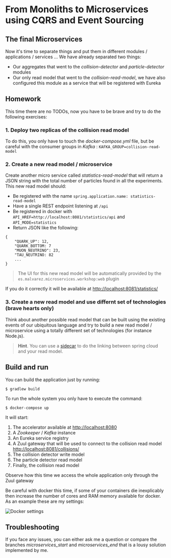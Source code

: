 # From Monoliths to Microservices using CQRS and Event Sourcing

## The final Microservices

Now it's time to separate things and put them in different modules / applications / services ... We have already separated
two things:
* Our aggregates that went to the *collision-detector* and *particle-detector* modules
* Our only read model that went to the *collision-read-model*, we have also configured this module as a service that will be
registered with Eureka

## Homework

This time there are no TODOs, now you have to be brave and try to do the following exercises:

### 1. Deploy two replicas of the collision read model

To do this, you only have to touch the *docker-compose.yml* file, but be careful with the consumer groups in *Kafka* : ```KAFKA_GROUP=collision-read-model```

### 2. Create a new read model / microservice

Create another micro service called *statistics-read-model* that will return a JSON string with the total number of particles found in all the experiments. 
This new read model should:
* Be registered with the name ```spring.application.name: statistics-read-model```
* Have a single REST endpoint listening at ```/api```
* Be registered in docker with ```API_HREF=http://localhost:8081/statistics/api``` and ```API_MODE=statistics```
* Return JSON like the following:

``` 
{
    "QUARK_UP": 12,
    "QUARK_BOTTOM: 7
    "MUON_NEUTRINO": 23,
    "TAU_NEUTRINO: 82
    ...
}
```

> The UI for this new read model will be automatically provided by the ```es.malvarez.microservices.workshop:web``` plugin

If you do it correctly it will be available at [http://localhost:8081/statistics/](http://localhost:8081/statistics/)

### 3. Create a new read model and use differnt set of technologies (brave hearts only)

Think about another possible read model that can be built using the existing events of our ubiquitous language and try to build a new read model / microservice using a totally different set of technologies (for instance Node.js).

> **Hint**. You can use a [sidecar](http://projects.spring.io/spring-cloud/spring-cloud.html#_polyglot_support_with_sidecar) to do the linking between spring cloud and your read model.

## Build and run

You can build the application just by running:

```shell
$ gradlew build
```

To run the whole system you only have to execute the command:

```shell
$ docker-compose up
```

It will start:
1. The accelerator available at [http://localhost:8080](http://localhost:8080)
2. A *Zookeeper* / *Kafka* instance
3. An Eureka service registry
4. A Zuul gateway that will be used to connect to the collision read model [http://localhost:8081/collisions/](http://localhost:8081/collisions/)
5. The collision detector write model
6. The particle detector read model
7. Finally, the collision read model

Observe how this time we access the whole application only through the Zuul gateway

Be careful with docker this time, if some of your containers die inexplicably then increase the number of cores and RAM memory available for docker. As an example these
are my settings:

![Docker settings](https://raw.githubusercontent.com/manuel-alvarez-alvarez/microservices-workshop/microservices_start/docker-config.png)

## Troubleshooting

If you face any issues, you can either ask me a question or compare the branches *microservices_start* and *microservices_end* that is a lousy solution implemented by me.





